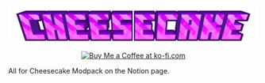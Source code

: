 ![title](https://github.com/CheesecakeTM/Cheesecake/blob/main/title.png)

<p align="center">
  <a href='https://ko-fi.com/B0B6O07QD' target='_blank'><img height='36' style='border:0px;height:36px;' src='https://storage.ko-fi.com/cdn/kofi4.png?v=6' width="130" border='0' alt='Buy Me a Coffee at ko-fi.com' /></a>
</p>

All for Cheesecake Modpack on the Notion page.
